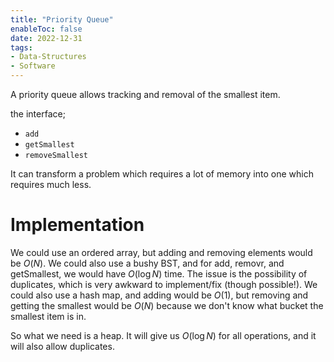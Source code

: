 ```yaml
---
title: "Priority Queue"
enableToc: false
date: 2022-12-31
tags:
- Data-Structures
- Software
---
```


A priority queue allows tracking and removal of the smallest item.

the interface;
- `add`
- `getSmallest`
- `removeSmallest`

It can transform a problem which requires a lot of memory into one which requires much less. 

# Implementation

We could use an ordered array, but adding and removing elements would be $O(N)$. We could also use a bushy BST, and for add, removr, and getSmallest, we would have $O(\log N)$ time. The issue is the possibility of duplicates, which is very awkward to implement/fix (though possible!). We could also use a hash map, and adding would be $O(1)$, but removing and getting the smallest would be $O(N)$ because we don't know what bucket the smallest item is in.

So what we need is a heap. It will give us $O(\log N)$ for all operations, and it will also allow duplicates.

